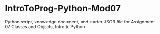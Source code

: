 # IntroToProg-Python-Mod07
Python script, knowledge document, and starter JSON file for Assignment 07 Classes and Objects, Intro to Python
